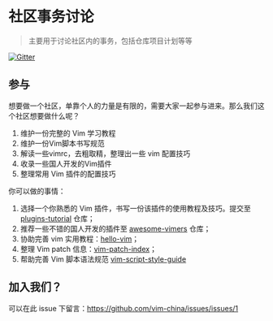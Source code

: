 # 社区事务讨论
> 主要用于讨论社区内的事务，包括仓库项目计划等等

[![Gitter](https://badges.gitter.im/vim-china/Lobby.svg)](https://gitter.im/vim-china/Lobby)

## 参与

想要做一个社区，单靠个人的力量是有限的，需要大家一起参与进来。那么我们这个社区想要做什么呢？

1. 维护一份完整的 Vim 学习教程
2. 维护一份Vim脚本书写规范
3. 解读一些vimrc，去粗取精，整理出一些 vim 配置技巧
4. 收录一些国人开发的Vim插件
5. 整理常用 Vim 插件的配置技巧

你可以做的事情：

1. 选择一个你熟悉的 Vim 插件，书写一份该插件的使用教程及技巧。提交至 [plugins-tutorial](https://github.com/vim-china/plugins-tutorial) 仓库；
2. 推荐一些不错的国人开发的插件至 [awesome-vimers](https://github.com/vim-china/awesome-vimers) 仓库；
3. 协助完善 vim 实用教程：[hello-vim](https://github.com/vim-china/hello-vim)；
4. 整理 Vim patch 信息：[vim-patch-index](https://github.com/vim-china/vim-patch-index)；
5. 帮助完善 Vim 脚本语法规范 [vim-script-style-guide](https://github.com/vim-china/vim-script-style-guide)

## 加入我们？

可以在此 issue 下留言：https://github.com/vim-china/issues/issues/1
